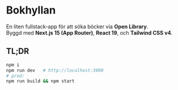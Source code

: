 # Bokhyllan

En liten fullstack-app för att söka böcker via **Open Library**.  
Byggd med **Next.js 15 (App Router)**, **React 19**, och **Tailwind CSS v4**.

## TL;DR

```bash
npm i
npm run dev   # http://localhost:3000
# prod:
npm run build && npm start
